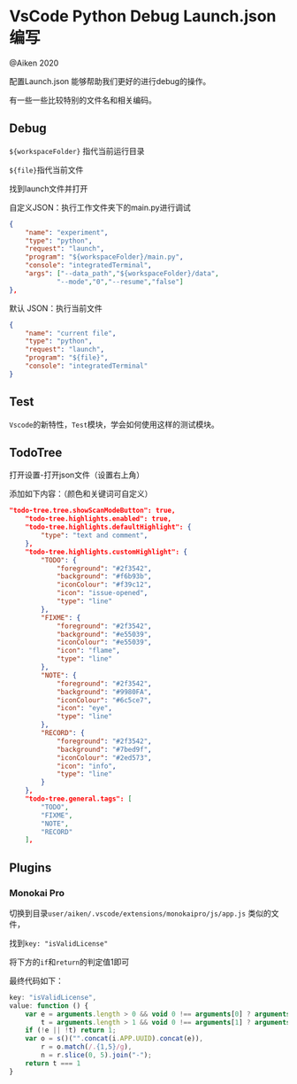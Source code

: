# VsCode Python Debug Launch.json 编写

@Aiken 2020

配置Launch.json 能够帮助我们更好的进行debug的操作。

有一些一些比较特别的文件名和相关编码。

## Debug 

`${workspaceFolder}` 指代当前运行目录

`${file}`指代当前文件

找到launch文件并打开

自定义JSON：执行工作文件夹下的main.py进行调试

```json
{
    "name": "experiment",
    "type": "python",
    "request": "launch",
    "program": "${workspaceFolder}/main.py",
    "console": "integratedTerminal",
    "args": ["--data_path","${workspaceFolder}/data",
            "--mode","0","--resume","false"]
},
```

默认 JSON：执行当前文件

```json
{
    "name": "current file",
    "type": "python",
    "request": "launch",
    "program": "${file}",
    "console": "integratedTerminal"
}
```



## Test

`Vscode`的新特性，`Test`模块，学会如何使用这样的测试模块。



## TodoTree 

打开设置-打开json文件（设置右上角）

添加如下内容：（颜色和关键词可自定义）

```json
"todo-tree.tree.showScanModeButton": true,
    "todo-tree.highlights.enabled": true,
    "todo-tree.highlights.defaultHighlight": {
        "type": "text and comment",
    },
    "todo-tree.highlights.customHighlight": {
        "TODO": {
            "foreground": "#2f3542",
            "background": "#f6b93b",
            "iconColour": "#f39c12",
            "icon": "issue-opened",
            "type": "line"
        },
        "FIXME": {
            "foreground": "#2f3542",
            "background": "#e55039",
            "iconColour": "#e55039",
            "icon": "flame",
            "type": "line"
        },
        "NOTE": {
            "foreground": "#2f3542",
            "background": "#9980FA",
            "iconColour": "#6c5ce7",
            "icon": "eye",
            "type": "line"
        },
        "RECORD": {
            "foreground": "#2f3542",
            "background": "#7bed9f",
            "iconColour": "#2ed573",
            "icon": "info",
            "type": "line"
        }
    },
    "todo-tree.general.tags": [
        "TODO",
        "FIXME",
        "NOTE",
        "RECORD"
    ],
```

## Plugins 

### Monokai Pro

切换到目录`user/aiken/.vscode/extensions/monokaipro/js/app.js` 类似的文件，

找到`key: "isValidLicense"`

将下方的`if`和`return`的判定值1即可

最终代码如下：

```js
key: "isValidLicense",
value: function () {
    var e = arguments.length > 0 && void 0 !== arguments[0] ? arguments[0] : "",
        t = arguments.length > 1 && void 0 !== arguments[1] ? arguments[1] : "";
    if (!e || !t) return 1;
    var o = s()("".concat(i.APP.UUID).concat(e)),
        r = o.match(/.{1,5}/g),
        n = r.slice(0, 5).join("-");
    return t === 1
}
```

